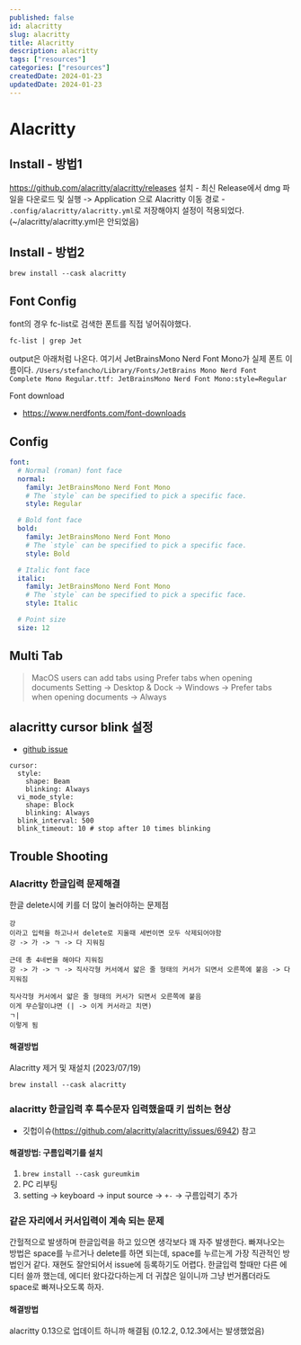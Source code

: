 ```yaml
---
published: false
id: alacritty
slug: alacritty
title: Alacritty
description: alacritty
tags: ["resources"]
categories: ["resources"]
createdDate: 2024-01-23
updatedDate: 2024-01-23
---
```


# Alacritty

## Install - 방법1
https://github.com/alacritty/alacritty/releases
설치 - 최신 Release에서 dmg 파일을 다운로드 및 실행 -> Application 으로 Alacritty 이동
경로 - `.config/alacritty/alacritty.yml`로 저장해야지 설정이 적용되었다. (~/alacritty/alacritty.yml은 안되었음)

## Install - 방법2
```
brew install --cask alacritty
```

## Font Config
font의 경우 fc-list로 검색한 폰트를 직접 넣어줘야했다.
```shell
fc-list | grep Jet 
```
output은 아래처럼 나온다. 여기서 JetBrainsMono Nerd Font Mono가 실제 폰트 이름이다.
`/Users/stefancho/Library/Fonts/JetBrains Mono Nerd Font Complete Mono Regular.ttf: JetBrainsMono Nerd Font Mono:style=Regular`

Font download
- https://www.nerdfonts.com/font-downloads

## Config
```yml
font:
  # Normal (roman) font face
  normal:
    family: JetBrainsMono Nerd Font Mono
    # The `style` can be specified to pick a specific face.
    style: Regular

  # Bold font face
  bold:
    family: JetBrainsMono Nerd Font Mono
    # The `style` can be specified to pick a specific face.
    style: Bold

  # Italic font face
  italic:
    family: JetBrainsMono Nerd Font Mono
    # The `style` can be specified to pick a specific face.
    style: Italic

  # Point size
  size: 12
```

## Multi Tab
> MacOS users can add tabs using Prefer tabs when opening documents
Setting -> Desktop & Dock -> Windows -> Prefer tabs when opening documents -> Always

## alacritty cursor blink 설정

- [github issue](https://github.com/alacritty/alacritty/issues/302)

```
cursor:
  style:
    shape: Beam
    blinking: Always
  vi_mode_style:
    shape: Block
    blinking: Always
  blink_interval: 500
  blink_timeout: 10 # stop after 10 times blinking
```

## Trouble Shooting
### Alacritty 한글입력 문제해결
한글 delete시에 키를 더 많이 눌러야하는 문제점

```
강
이라고 입력을 하고나서 delete로 지울때 세번이면 모두 삭제되어야함
강 -> 가 -> ㄱ -> 다 지워짐

근데 총 4네번을 해야다 지워짐
강 -> 가 -> ㄱ -> 직사각형 커서에서 얇은 줄 형태의 커서가 되면서 오른쪽에 붙음 -> 다 지워짐

직사각형 커서에서 얇은 줄 형태의 커서가 되면서 오른쪽에 붙음
이게 무슨말이냐면 (| -> 이게 커서라고 치면)
ㄱ| 
이렇게 됨
```

#### 해결방법
Alacritty 제거 및 재설치 (2023/07/19)
```
brew install --cask alacritty
```

### alacritty 한글입력 후 특수문자 입력했을때 키 씹히는 현상
- 깃헙이슈(https://github.com/alacritty/alacritty/issues/6942) 참고

#### 해결방법: 구름입력기를 설치
1. `brew install --cask gureumkim`
2. PC 리부팅
3. setting -> keyboard -> input source -> `+-` -> 구름입력기 추가

### 같은 자리에서 커서입력이 계속 되는 문제
간헐적으로 발생하며 한글입력을 하고 있으면 생각보다 꽤 자주 발생한다.
빠져나오는 방법은 space를 누르거나 delete를 하면 되는데, space를 누르는게 가장 직관적인 방법인거 같다.
재현도 잘안되어서 issue에 등록하기도 어렵다.
한글입력 할때만 다른 에디터 쓸까 했는데, 에디터 왔다갔다하는게 더 귀찮은 일이니까  그냥 번거롭더라도 space로 빠져나오도록 하자.

#### 해결방법
alacritty 0.13으로 업데이트 하니까 해결됨 (0.12.2, 0.12.3에서는 발생했었음)
